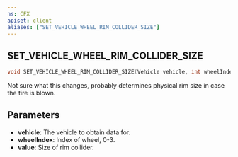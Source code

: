 ```yaml
---
ns: CFX
apiset: client
aliases: ["SET_VEHICLE_WHEEL_RIM_COLLIDER_SIZE"]
---
```

## SET_VEHICLE_WHEEL_RIM_COLLIDER_SIZE

```c
void SET_VEHICLE_WHEEL_RIM_COLLIDER_SIZE(Vehicle vehicle, int wheelIndex, float value);
```

Not sure what this changes, probably determines physical rim size in case the tire is blown.

## Parameters
* **vehicle**: The vehicle to obtain data for.
* **wheelIndex**: Index of wheel, 0-3.
* **value**: Size of rim collider.
